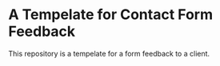 # A Tempelate for Contact Form Feedback
This repository is a tempelate for a form feedback to a client.